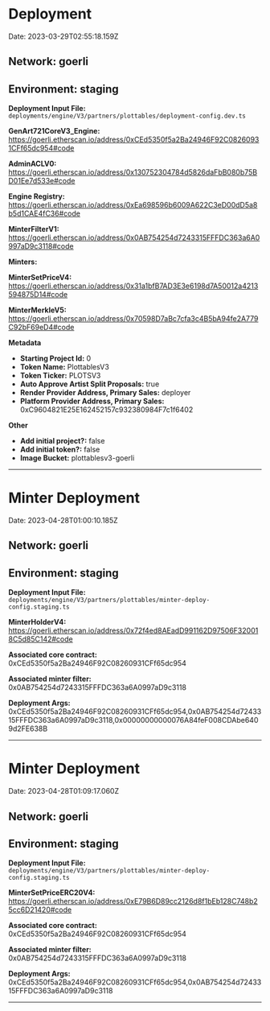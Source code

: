 
# Deployment

Date: 2023-03-29T02:55:18.159Z

## **Network:** goerli

## **Environment:** staging

**Deployment Input File:** `deployments/engine/V3/partners/plottables/deployment-config.dev.ts`

**GenArt721CoreV3_Engine:** https://goerli.etherscan.io/address/0xCEd5350f5a2Ba24946F92C08260931CFf65dc954#code

**AdminACLV0:** https://goerli.etherscan.io/address/0x130752304784d5826daFbB080b75BD01Ee7d533e#code

**Engine Registry:** https://goerli.etherscan.io/address/0xEa698596b6009A622C3eD00dD5a8b5d1CAE4fC36#code

**MinterFilterV1:** https://goerli.etherscan.io/address/0x0AB754254d7243315FFFDC363a6A0997aD9c3118#code

**Minters:**

**MinterSetPriceV4:** https://goerli.etherscan.io/address/0x31a1bfB7AD3E3e6198d7A50012a4213594875D14#code

**MinterMerkleV5:** https://goerli.etherscan.io/address/0x70598D7aBc7cfa3c4B5bA94fe2A779C92bF69eD4#code



**Metadata**

- **Starting Project Id:** 0
- **Token Name:** PlottablesV3
- **Token Ticker:** PLOTSV3
- **Auto Approve Artist Split Proposals:** true
- **Render Provider Address, Primary Sales:** deployer
- **Platform Provider Address, Primary Sales:** 0xC9604821E25E162452157c932380984F7c1f6402

**Other**

- **Add initial project?:** false
- **Add initial token?:** false
- **Image Bucket:** plottablesv3-goerli

---


# Minter Deployment

Date: 2023-04-28T01:00:10.185Z

## **Network:** goerli

## **Environment:** staging

**Deployment Input File:** `deployments/engine/V3/partners/plottables/minter-deploy-config.staging.ts`

**MinterHolderV4:** https://goerli.etherscan.io/address/0x72f4ed8AEadD991162D97506F320018C5d85C142#code

**Associated core contract:** 0xCEd5350f5a2Ba24946F92C08260931CFf65dc954

**Associated minter filter:** 0x0AB754254d7243315FFFDC363a6A0997aD9c3118

**Deployment Args:** 0xCEd5350f5a2Ba24946F92C08260931CFf65dc954,0x0AB754254d7243315FFFDC363a6A0997aD9c3118,0x00000000000076A84feF008CDAbe6409d2FE638B

---


# Minter Deployment

Date: 2023-04-28T01:09:17.060Z

## **Network:** goerli

## **Environment:** staging

**Deployment Input File:** `deployments/engine/V3/partners/plottables/minter-deploy-config.staging.ts`

**MinterSetPriceERC20V4:** https://goerli.etherscan.io/address/0xE79B6D89cc2126d8f1bEb128C748b25cc6D21420#code

**Associated core contract:** 0xCEd5350f5a2Ba24946F92C08260931CFf65dc954

**Associated minter filter:** 0x0AB754254d7243315FFFDC363a6A0997aD9c3118

**Deployment Args:** 0xCEd5350f5a2Ba24946F92C08260931CFf65dc954,0x0AB754254d7243315FFFDC363a6A0997aD9c3118

---

